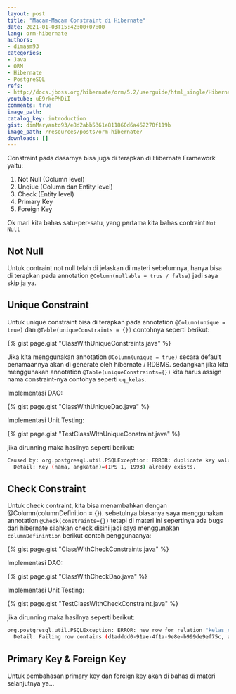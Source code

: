```yaml
---
layout: post
title: "Macam-Macam Constraint di Hibernate"
date: 2021-01-03T15:42:00+07:00
lang: orm-hibernate
authors:
- dimasm93
categories:
- Java
- ORM
- Hibernate
- PostgreSQL
refs: 
- http://docs.jboss.org/hibernate/orm/5.2/userguide/html_single/Hibernate_User_Guide.html
youtube: uE9rkePMDiI
comments: true
image_path: 
catalog_key: introduction
gist: dimMaryanto93/e8d2abb5361e811860d6a462270f119b
image_path: /resources/posts/orm-hibernate/
downloads: []
---
```


Constraint pada dasarnya bisa juga di terapkan di Hibernate Framework yaitu:

1. Not Null (Column level)
2. Unqiue (Column dan Entity level)
3. Check (Entity level)
4. Primary Key
5. Foreign Key

Ok mari kita bahas satu-per-satu, yang pertama kita bahas contraint `Not Null`

<!--more-->

## Not Null

Untuk contraint not null telah di jelaskan di materi sebelumnya, hanya bisa di terapkan pada annotation `@Column(nullable = trus / false)` jadi saya skip ja ya.

## Unique Constraint

Untuk unique constraint bisa di terapkan pada annotation `@Column(unique = true)` dan `@Table(uniqueConstraints = {})` contohnya seperti berikut:

{% gist page.gist "ClassWithUniqueConstraints.java" %}

Jika kita menggunakan annotation `@Column(unique = true)` secara default penamaannya akan di generate oleh hibernate / RDBMS. sedangkan jika kita menggunakan annotation `@Table(uniqueConstraints={})` kita harus assign nama constraint-nya contohya seperti `uq_kelas`.

Implementasi DAO:

{% gist page.gist "ClassWithUniqueDao.java" %}

Implementasi Unit Testing:

{% gist page.gist "TestClassWIthUniqueConstraint.java" %}

jika dirunning maka hasilnya seperti berikut:

```bash
Caused by: org.postgresql.util.PSQLException: ERROR: duplicate key value violates unique constraint "un_kelas"
  Detail: Key (nama, angkatan)=(IPS 1, 1993) already exists.
```

## Check Constraint

Untuk check contraint, kita bisa menambahkan dengan @Column(columnDefinition = {}). sebetulnya biasanya saya menggunakan annotation `@Check(constraints={})` tetapi di materi ini sepertinya ada bugs dari hibernate silahkan [check disini](https://hibernate.atlassian.net/browse/HHH-4315) jadi saya menggunakan `columnDefinintion` berikut contoh penggunaanya:

{% gist page.gist "ClassWithCheckConstraints.java" %}

Implementasi DAO:

{% gist page.gist "ClassWithCheckDao.java" %}

Implementasi Unit Testing:

{% gist page.gist "TestClassWIthCheckConstraint.java" %}

jika dirunning maka hasilnya seperti berikut:

```bash
org.postgresql.util.PSQLException: ERROR: new row for relation "kelas_check" violates check constraint "kelas_check_angkatan_check"
  Detail: Failing row contains (d1adddd0-91ae-4f1a-9e8e-b999de9ef75c, admin, 2021-01-03 15:23:28.508412, null, null, IPS 1, 1993).
```

## Primary Key & Foreign Key

Untuk pembahasan primary key dan foreign key akan di bahas di materi selanjutnya ya...